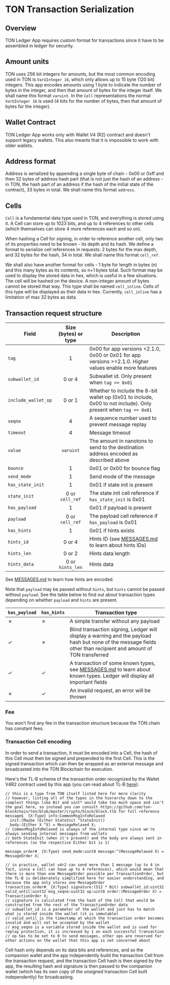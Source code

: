 # TON Transaction Serialization

## Overview

TON Ledger App requires custom format for transactions since it have to be assembled in ledger for security.

## Amount units

TON uses 256 bit integers for amounts, but the most common encoding used in TON is `VarUInteger 16`, which only allows up to 15 byte (120 bit) integers. This app encodes amounts using 1 byte to indicate the number of bytes in the integer, and then that amount of bytes for the integer itself. We shall name this format `varuint`. In the `Cell` representations the normal `VarUInteger 16` is used (4 bits for the number of bytes, then that amount of bytes for the integer).

## Wallet Contract

TON Ledger App works only with Wallet V4 (R2) contract and doesn't support legacy wallets. This also meants that it is impossible to work with older wallets.

## Address format

Address is serialized by appending a single byte of chain - 0x00 or 0xff and then 32 bytes of address hash part (that is not just the hash of an address - in TON, the hash part of an address if the hash of the initial state of the contract), 33 bytes in total. We shall name this format `address`.

## Cells

`Cell` is a fundamental data type used in TON, and everything is stored using it. A Cell can store up to 1023 bits, and up to 4 references to other cells (which themselves can store 4 more references each and so on).

When hashing a Cell for signing, in order to reference another cell, only two of its properties need to be known - its depth and its hash. We define a format to serialize cell references in requests: 2 bytes for the max depth, and 32 bytes for the hash, 34 in total. We shall name this format `cell_ref`.

We shall also have another format for cells - 1 byte for length in bytes (n) and this many bytes as its contents, so n+1 bytes total. Such format may be used to display the stored data in hex, which is useful in a few situations. The cell will be hashed on the device. A non-integer amount of bytes cannot be stored that way. This type shall be named `cell_inline`. Cells of this type will be displayed as their data in hex. Currently, `cell_inline` has a limitation of max 32 bytes as data.

## Transaction request structure

| Field | Size (bytes) or type | Description |
| --- | :---: | --- |
| `tag` | 1 | 0x00 for app versions <2.1.0, 0x00 or 0x01 for app versions >=2.1.0. Higher values enable more features |
| `subwallet_id` | 0 or 4 | Subwallet id. Only present when `tag == 0x01` |
| `include_wallet_op` | 0 or 1 | Whether to include the 8-bit wallet op (0x01 to include, 0x00 to not include). Only present when `tag == 0x01` |
| `seqno` | 4 | A sequence number used to prevent message replay |
| `timeout` | 4 | Message timeout |
| `value` | `varuint` | The amount in nanotons to send to the destination address encoded as described above |
| `bounce` | 1 | 0x01 or 0x00 for bounce flag |
| `send_mode` | 1 | Send mode of the message |
| `has_state_init` | 1 | 0x01 if state init is present |
| `state_init` | 0 or `cell_ref` | The state init cell reference if `has_state_init` is 0x01 |
| `has_payload` | 1 | 0x01 if payload is present |
| `payload` | 0 or `cell_ref` | The payload cell reference if `has_payload` is 0x01 |
| `has_hints` | 1 | 0x01 if hints exists |
| `hints_id` | 0 or 4 | Hints ID (see [MESSAGES.md](./MESSAGES.md) to learn about hints IDs) |
| `hints_len` | 0 or 2 | Hints data length |
| `hints_data` | 0 or `hints_len` | Hints data |

See [MESSAGES.md](./MESSAGES.md) to learn how hints are encoded.

Note that `payload` may be passed without `hints`, but `hints` cannot be passed without `payload`. See the table below to find out about transaction types depending on whether `payload` and `hints` are present.

| `has_payload` | `has_hints` | Transaction type |
| --- | --- | --- |
| &cross; | &cross; | A simple transfer without any payload |
| &check; | &cross; | Blind transaction signing, Ledger will display a warning and the payload hash but none of the message fields other than recipient and amount of TON transferred |
| &check; | &check; | A transaction of some known types, see [MESSAGES.md](./MESSAGES.md) to learn about known types. Ledger will display all important fields |
| &cross; | &check; | An invalid request, an error will be thrown |

### Fee

You won't find any fee in the transaction structure because the TON chain has constant fees.

### Transaction Cell encoding

In order to send a transaction, it must be encoded into a Cell, the hash of this Cell must then be signed and prepended to the first Cell. This is the signed transaction which can then be wrapped as an external message and broadcasted into the TON Blockchain for execution.

Here's the TL-B schema of the transaction order recognized by the Wallet V4R2 contract used by this app (you can read about TL-B [here](https://docs.ton.org/develop/data-formats/tl-b-language)):
```
// this is a type from TON itself listed here for more clarity
// however, listing all of the types in the hierarchy down to the simplest things like Bit and uint* would take too much space and isn't the goal here, so instead you can consult https://github.com/ton-blockchain/ton/blob/master/crypto/block/block.tlb for full reference
message$_ {X:Type} info:CommonMsgInfoRelaxed
  init:(Maybe (Either StateInit ^StateInit))
  body:(Either X ^X) = MessageRelaxed X;
// CommonMsgInfoRelaxed is always of the internal type since we're always sending internal messages from wallets
// both StateInit (when it's present) and the body are always sent in references (so the respective Either bit is 1)

message_order#_ {X:Type} send_mode:uint8 message:^(MessageRelaxed X) = MessageOrder X;

// in practice, wallet v4r2 can send more than 1 message (up to 4 in fact, since a Cell can have up to 4 references), which would mean that there is more than one MessageOrder possible per TransactionOrder, but the TL-B is deliberately simplified here for easier understanding, and because the app only stores one MessageOrder
transaction_order#_ {X:Type} signature:(512 * Bit) subwallet_id:uint32 valid_until:uint32 msg_seqno:uint32 op:uint8 order:(MessageOrder X) = TransactionOrder X;
// signature is calculated from the hash of the Cell that would be constructed from the rest of the TransactionOrder data
// subwallet_id is a parameter of the wallet and just has to match what is stored inside the wallet (it is immutable)
// valid_until is the timestamp at which the transaction order becomes invalid and will not be accepted by the wallet
// msg_seqno is a variable stored inside the wallet and is used for replay protection, it is increased by 1 on each successful transaction
// op has to be set to 0 to send messages, other ops are reserved for other actions on the wallet that this app is not concerned about
```

Cell hash only depends on its data bits and references, and so the companion wallet and the app independently build the transaction Cell from the transaction request, and the transaction Cell hash is then signed by the app, the resulting hash and signature is then passed to the companion wallet (which has its own copy of the unsigned transaction Cell built independently) for broadcasting.
